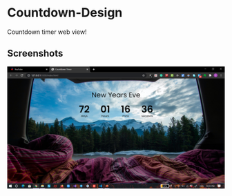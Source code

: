 # Countdown-Design
Countdown timer web view!

## Screenshots
<img src="https://github.com/Sneha-Sajjanar/Countdown-Design/blob/main/Countdown/Screenshot%202020-10-20%2022.43.24.png" width="600" />
